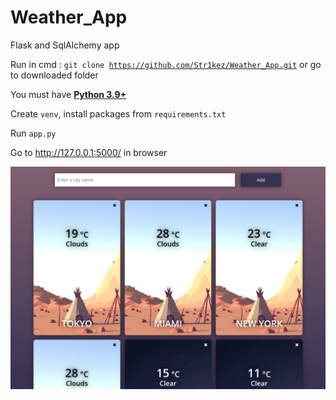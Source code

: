 # Weather_App
Flask and SqlAlchemy app

Run in cmd :
<code>git clone https://github.com/Str1kez/Weather_App.git</code> or go to downloaded folder

You must have **[Python 3.9+](https://www.python.org/downloads/)**

Create `venv`, install packages from `requirements.txt`

Run `app.py`

Go to http://127.0.0.1:5000/ in browser

![alt text](static/weather_app.png "Representation of app")
